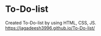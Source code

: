 # To-Do-list
Created To-Do-list by using HTML, CSS, JS.
https://jagadeesh3996.github.io/To-Do-list/
